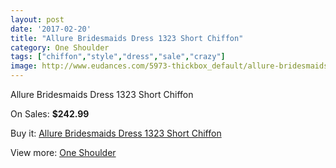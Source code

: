 ```yaml
---
layout: post
date: '2017-02-20'
title: "Allure Bridesmaids Dress 1323 Short Chiffon"
category: One Shoulder
tags: ["chiffon","style","dress","sale","crazy"]
image: http://www.eudances.com/5973-thickbox_default/allure-bridesmaids-dress-1323-short-chiffon.jpg
---
```

Allure Bridesmaids Dress 1323 Short Chiffon

On Sales: **$242.99**
<a href="https://www.eudances.com/en/one-shoulder/2122-allure-bridesmaids-dress-1323-short-chiffon.html"><amp-img layout="responsive" width="600" height="600" src="//www.eudances.com/5973-thickbox_default/allure-bridesmaids-dress-1323-short-chiffon.jpg" alt="Allure Bridesmaids Dress 1323 Short Chiffon 0" /></a>
<a href="https://www.eudances.com/en/one-shoulder/2122-allure-bridesmaids-dress-1323-short-chiffon.html"><amp-img layout="responsive" width="600" height="600" src="//www.eudances.com/5974-thickbox_default/allure-bridesmaids-dress-1323-short-chiffon.jpg" alt="Allure Bridesmaids Dress 1323 Short Chiffon 1" /></a>

Buy it: [Allure Bridesmaids Dress 1323 Short Chiffon](https://www.eudances.com/en/one-shoulder/2122-allure-bridesmaids-dress-1323-short-chiffon.html "Allure Bridesmaids Dress 1323 Short Chiffon")

View more: [One Shoulder](https://www.eudances.com/en/23-one-shoulder "One Shoulder")